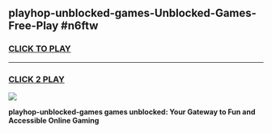 
## playhop-unblocked-games-Unblocked-Games-Free-Play #n6ftw
<h3>
<a href="https://us.freeplayer.one?title=playhop-unblocked-games&ref=9M">CLICK TO PLAY</a></h3>
<hr>

<h3>
<a href="https://us.freeplayer.one?title=playhop-unblocked-games&ref=9M">CLICK 2 PLAY</a>
  
</h3>

<a href="https://us.freeplayer.one?title=playhop-unblocked-games&ref=9M"><img src="https://clearcache.store/games.png"></a>


**playhop-unblocked-games games unblocked: Your Gateway to Fun and Accessible Online Gaming**
